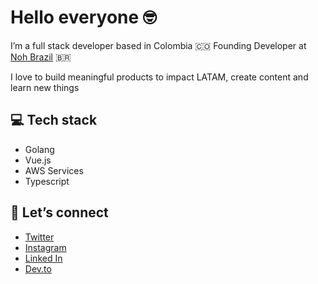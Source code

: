 # Hello everyone 🤓

I’m a full stack developer based in Colombia 🇨🇴 Founding Developer at [Noh Brazil](https://www.noh.com.br/) 🇧🇷


I love to build meaningful products to impact LATAM, create content and learn new things

## 💻 Tech stack

- Golang
- Vue.js
- AWS Services
- Typescript

## 🤍 Let’s connect

- [Twitter](https://twitter.com/camilaleniss)
- [Instagram](https://www.instagram.com/camilaleniss/)
- [Linked In](https://www.linkedin.com/in/camilaleniss/)
- [Dev.to](https://dev.to/camilaleniss)
